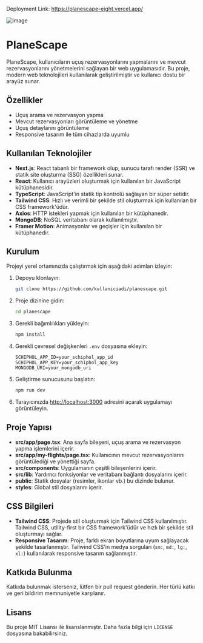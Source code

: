 Deployment Link:
https://planescape-eight.vercel.app/



![image](https://github.com/user-attachments/assets/b7f4c221-9893-4e6b-a160-dc7f42fe92c2)



# PlaneScape

PlaneScape, kullanıcıların uçuş rezervasyonlarını yapmalarını ve mevcut rezervasyonlarını yönetmelerini sağlayan bir web uygulamasıdır. Bu proje, modern web teknolojileri kullanılarak geliştirilmiştir ve kullanıcı dostu bir arayüz sunar.

## Özellikler

- Uçuş arama ve rezervasyon yapma
- Mevcut rezervasyonları görüntüleme ve yönetme
- Uçuş detaylarını görüntüleme
- Responsive tasarım ile tüm cihazlarda uyumlu

## Kullanılan Teknolojiler

- **Next.js**: React tabanlı bir framework olup, sunucu tarafı render (SSR) ve statik site oluşturma (SSG) özellikleri sunar.
- **React**: Kullanıcı arayüzleri oluşturmak için kullanılan bir JavaScript kütüphanesidir.
- **TypeScript**: JavaScript'in statik tip kontrolü sağlayan bir süper setidir.
- **Tailwind CSS**: Hızlı ve verimli bir şekilde stil oluşturmak için kullanılan bir CSS framework'üdür.
- **Axios**: HTTP istekleri yapmak için kullanılan bir kütüphanedir.
- **MongoDB**: NoSQL veritabanı olarak kullanılmıştır.
- **Framer Motion**: Animasyonlar ve geçişler için kullanılan bir kütüphanedir.

## Kurulum

Projeyi yerel ortamınızda çalıştırmak için aşağıdaki adımları izleyin:

1. Depoyu klonlayın:
    ```bash
    git clone https://github.com/kullaniciadi/planescape.git
    ```

2. Proje dizinine gidin:
    ```bash
    cd planescape
    ```

3. Gerekli bağımlılıkları yükleyin:
    ```bash
    npm install
    ```
4. Gerekli çevresel değişkenleri `.env` dosyasına ekleyin:
    ```env
    SCHIPHOL_APP_ID=your_schiphol_app_id
    SCHIPHOL_APP_KEY=your_schiphol_app_key
    MONGODB_URI=your_mongodb_uri
    ```

5. Geliştirme sunucusunu başlatın:
    ```bash
    npm run dev
    ```

6. Tarayıcınızda [http://localhost:3000](http://localhost:3000) adresini açarak uygulamayı görüntüleyin.

## Proje Yapısı

- **src/app/page.tsx**: Ana sayfa bileşeni, uçuş arama ve rezervasyon yapma işlemlerini içerir.
- **src/app/my-flights/page.tsx**: Kullanıcının mevcut rezervasyonlarını görüntülediği ve yönettiği sayfa.
- **src/components**: Uygulamanın çeşitli bileşenlerini içerir.
- **src/lib**: Yardımcı fonksiyonlar ve veritabanı bağlantı dosyalarını içerir.
- **public**: Statik dosyalar (resimler, ikonlar vb.) bu dizinde bulunur.
- **styles**: Global stil dosyalarını içerir.

## CSS Bilgileri

- **Tailwind CSS**: Projede stil oluşturmak için Tailwind CSS kullanılmıştır. Tailwind CSS, utility-first bir CSS framework'üdür ve hızlı bir şekilde stil oluşturmayı sağlar.
- **Responsive Tasarım**: Proje, farklı ekran boyutlarına uyum sağlayacak şekilde tasarlanmıştır. Tailwind CSS'in medya sorguları (`sm:`, `md:`, `lg:`, `xl:`) kullanılarak responsive tasarım sağlanmıştır.

## Katkıda Bulunma

Katkıda bulunmak isterseniz, lütfen bir pull request gönderin. Her türlü katkı ve geri bildirim memnuniyetle karşılanır.

## Lisans

Bu proje MIT Lisansı ile lisanslanmıştır. Daha fazla bilgi için `LICENSE` dosyasına bakabilirsiniz.